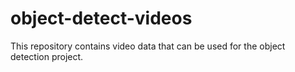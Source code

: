 # object-detect-videos

This repository contains video data that can be used for the object detection project.
